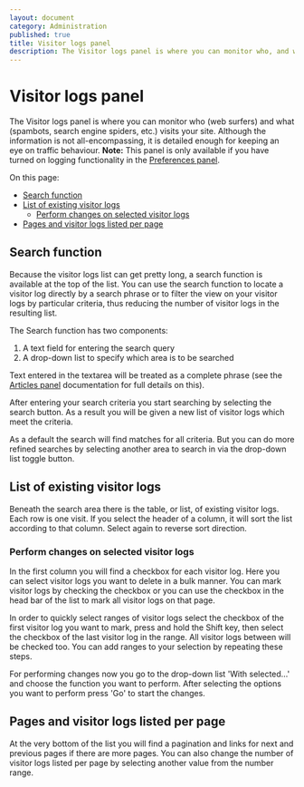 ```yaml
---
layout: document
category: Administration
published: true
title: Visitor logs panel
description: The Visitor logs panel is where you can monitor who, and what, visits your site.
---
```


# Visitor logs panel

The Visitor logs panel is where you can monitor who (web surfers) and what (spambots, search engine spiders, etc.) visits your site. Although the information is not all-encompassing, it is detailed enough for keeping an eye on traffic behaviour. **Note:** This panel is only available if you have turned on logging functionality in the [Preferences panel](/administration/preferences-panel#logging).

On this page:

* [Search function](#search-function)
* [List of existing visitor logs](#list-of-existing-visitor-logs)
  * [Perform changes on selected visitor logs](#perform-changes-on-selected-visitor-logs)
* [Pages and visitor logs listed per page](#pages-and-visitor-logs-listed-per-page)

## Search function

Because the visitor logs list can get pretty long, a search function is available at the top of the list. You can use the search function to locate a visitor log directly by a search phrase or to filter the view on your visitor logs by particular criteria, thus reducing the number of visitor logs in the resulting list.

The Search function has two components:

1. A text field for entering the search query
2. A drop-down list to specify which area is to be searched

Text entered in the textarea will be treated as a complete phrase (see the [Articles panel](/administration/articles-panel) documentation for full details on this).

After entering your search criteria you start searching by selecting the search button. As a result you will be given a new list of visitor logs which meet the criteria.

As a default the search will find matches for all criteria. But you can do more refined searches by selecting another area to search in via the drop-down list toggle button.

## List of existing visitor logs

Beneath the search area there is the table, or list, of existing visitor logs. Each row is one visit. If you select the header of a column, it will sort the list according to that column. Select again to reverse sort direction.

### Perform changes on selected visitor logs

In the first column you will find a checkbox for each visitor log. Here you can select visitor logs you want to delete in a bulk manner. You can mark visitor logs by checking the checkbox or you can use the checkbox in the head bar of the list to mark all visitor logs on that page.

In order to quickly select ranges of visitor logs select the checkbox of the first visitor log you want to mark, press and hold the Shift key, then select the checkbox of the last visitor log in the range. All visitor logs between will be checked too. You can add ranges to your selection by repeating these steps.

For performing changes now you go to the drop-down list 'With selected…' and choose the function you want to perform. After selecting the options you want to perform press 'Go' to start the changes.

## Pages and visitor logs listed per page

At the very bottom of the list you will find a pagination and links for next and previous pages if there are more pages. You can also change the number of visitor logs listed per page by selecting another value from the number range.
